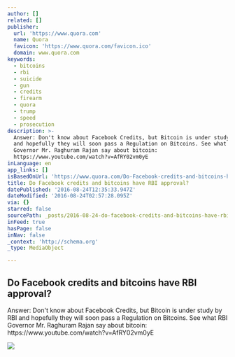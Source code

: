 ```yaml
---
author: []
related: []
publisher:
  url: 'https://www.quora.com'
  name: Quora
  favicon: 'https://www.quora.com/favicon.ico'
  domain: www.quora.com
keywords:
  - bitcoins
  - rbi
  - suicide
  - gun
  - credits
  - firearm
  - quora
  - trump
  - speed
  - prosecution
description: >-
  Answer: Don't know about Facebook Credits, but Bitcoin is under study by RBI
  and hopefully they will soon pass a Regulation on Bitcoins. See what RBI
  Governor Mr. Raghuram Rajan say about bitcoin:
  https://www.youtube.com/watch?v=AfRY02vm0yE
inLanguage: en
app_links: []
isBasedOnUrl: 'https://www.quora.com/Do-Facebook-credits-and-bitcoins-have-RBI-approval'
title: Do Facebook credits and bitcoins have RBI approval?
datePublished: '2016-08-24T12:35:33.947Z'
dateModified: '2016-08-24T02:57:28.095Z'
via: {}
starred: false
sourcePath: _posts/2016-08-24-do-facebook-credits-and-bitcoins-have-rbi-approval.md
inFeed: true
hasPage: false
inNav: false
_context: 'http://schema.org'
_type: MediaObject

---
```

<article style=""><h1>Do Facebook credits and bitcoins have RBI approval?</h1><p>Answer: Don't know about Facebook Credits, but Bitcoin is under study by RBI and hopefully they will soon pass a Regulation on Bitcoins. See what RBI Governor Mr. Raghuram Rajan say about bitcoin: https://www.youtube.com/watch?v=AfRY02vm0yE</p><img src="https://qph.ec.quoracdn.net/main-custom-t-1375-600x315-klqgywtqixuyrabxjgyeoxgoidgopjzc.jpeg" /></article>